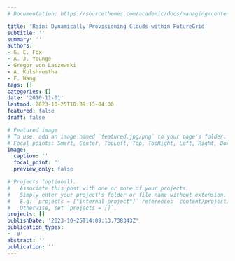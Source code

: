 ```yaml
---
# Documentation: https://sourcethemes.com/academic/docs/managing-content/

title: 'Rain: Dynamically Provisioning Clouds within FutureGrid'
subtitle: ''
summary: ''
authors:
- G. C. Fox
- A. J. Younge
- Gregor von Laszewski
- A. Kulshrestha
- F. Wang
tags: []
categories: []
date: '2010-11-01'
lastmod: 2023-10-25T10:09:13-04:00
featured: false
draft: false

# Featured image
# To use, add an image named `featured.jpg/png` to your page's folder.
# Focal points: Smart, Center, TopLeft, Top, TopRight, Left, Right, BottomLeft, Bottom, BottomRight.
image:
  caption: ''
  focal_point: ''
  preview_only: false

# Projects (optional).
#   Associate this post with one or more of your projects.
#   Simply enter your project's folder or file name without extension.
#   E.g. `projects = ["internal-project"]` references `content/project/deep-learning/index.md`.
#   Otherwise, set `projects = []`.
projects: []
publishDate: '2023-10-25T14:09:13.738343Z'
publication_types:
- '0'
abstract: ''
publication: ''
---
```

